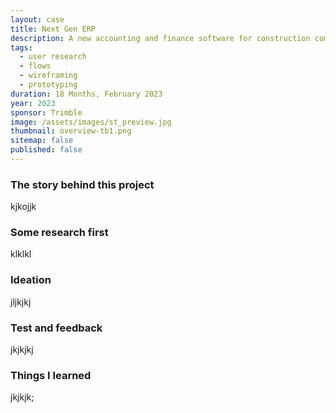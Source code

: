 ```yaml
---
layout: case
title: Next Gen ERP
description: A new accounting and finance software for construction companies.
tags: 
  - user research
  - flows
  - wireframing
  - prototyping
duration: 18 Months, February 2023
year: 2023
sponsor: Trimble
image: /assets/images/st_preview.jpg
thumbnail: overview-tb1.png
sitemap: false
published: false
---
```


### The story behind this project

kjkojjk

### Some research first

klklkl

### Ideation

jljkjkj

### Test and feedback

jkjkjkj

### Things I learned

jkjkjk;

<script src="/assets/js/flickity.js"></script>
